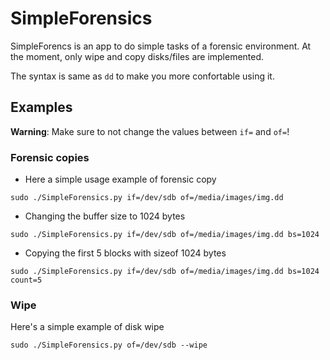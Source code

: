 # SimpleForensics

SimpleForencs is an app to do simple tasks of a forensic environment. At the moment, only wipe and copy disks/files are implemented.

The syntax is same as `dd` to make you more confortable using it.

## Examples
**Warning**: Make sure to not change the values between `if=` and `of=`!
### Forensic copies
 * Here a simple usage example of forensic copy
```
sudo ./SimpleForensics.py if=/dev/sdb of=/media/images/img.dd
```
* Changing the buffer size to 1024 bytes
```
sudo ./SimpleForensics.py if=/dev/sdb of=/media/images/img.dd bs=1024
```
* Copying the first 5 blocks with sizeof 1024 bytes
```
sudo ./SimpleForensics.py if=/dev/sdb of=/media/images/img.dd bs=1024 count=5
```

### Wipe
Here's a simple example of disk wipe
```
sudo ./SimpleForensics.py of=/dev/sdb --wipe
```